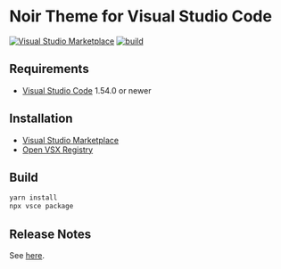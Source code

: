 # Noir Theme for Visual Studio Code

[![Visual Studio Marketplace](https://vsmarketplacebadge.apphb.com/version/jeandeaual.noir.svg)](https://marketplace.visualstudio.com/items?itemName=jeandeaual.noir)
[![build](https://github.com/jeandeaual/vscode-theme-noir/workflows/build/badge.svg)](https://github.com/jeandeaual/vscode-theme-noir/actions?query=workflow%3Abuild)

## Requirements

* [Visual Studio Code](https://code.visualstudio.com/) 1.54.0 or newer

## Installation

* [Visual Studio Marketplace](https://marketplace.visualstudio.com/items?itemName=jeandeaual.noir)
* [Open VSX Registry](https://open-vsx.org/extension/jeandeaual/noir)

## Build

```sh
yarn install
npx vsce package
```

## Release Notes

See [here](CHANGELOG.md).
